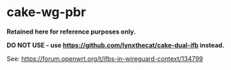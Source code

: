 # cake-wg-pbr

**Retained here for reference purposes only.**

**DO NOT USE - use https://github.com/lynxthecat/cake-dual-ifb instead.**

See: https://forum.openwrt.org/t/ifbs-in-wireguard-context/134799

